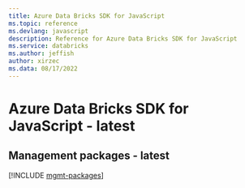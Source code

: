 ```yaml
---
title: Azure Data Bricks SDK for JavaScript
ms.topic: reference
ms.devlang: javascript
description: Reference for Azure Data Bricks SDK for JavaScript
ms.service: databricks
ms.author: jeffish
author: xirzec
ms.data: 08/17/2022
---
```

# Azure Data Bricks SDK for JavaScript - latest

## Management packages - latest
[!INCLUDE [mgmt-packages](data-bricks-mgmt-index.md)]